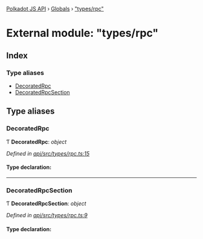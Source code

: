 [Polkadot JS API](../README.md) › [Globals](../globals.md) › ["types/rpc"](_types_rpc_.md)

# External module: "types/rpc"

## Index

### Type aliases

* [DecoratedRpc](_types_rpc_.md#decoratedrpc)
* [DecoratedRpcSection](_types_rpc_.md#decoratedrpcsection)

## Type aliases

###  DecoratedRpc

Ƭ **DecoratedRpc**: *object*

*Defined in [api/src/types/rpc.ts:15](https://github.com/polkadot-js/api/blob/52ffa175a9/packages/api/src/types/rpc.ts#L15)*

#### Type declaration:

___

###  DecoratedRpcSection

Ƭ **DecoratedRpcSection**: *object*

*Defined in [api/src/types/rpc.ts:9](https://github.com/polkadot-js/api/blob/52ffa175a9/packages/api/src/types/rpc.ts#L9)*

#### Type declaration:
